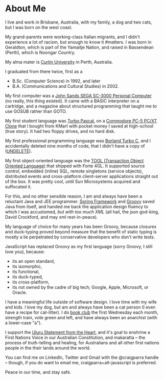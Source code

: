 <a name="aboutme">About Me</a>
=============================

I live and work in Brisbane, Australia, with my family, a dog and two cats, but I was born on the west coast.  

My grand-parents were working-class Italian migrants, and I didn't experience a lot of racism, but enough to know it
&#35;matters.  I was born in Geraldton, which is part of the Yamaitje Nation, and raised in Bassendean (Perth), 
which is Noongar Country.

My alma mater is [Curtin University](https://www.curtin.edu.au/) in Perth, Australia.  

I graduated from there twice, first as a
- B.Sc. (Computer Science) in 1992, and later
- B.A. (Communications and Cultural Studies) in 2002.

My first computer was a [John Sands SEGA SC-3000 Personal Computer](https://dev.to/buntine/the-historical-obscurity-of-the-sega-sc-3000-personal-computer-1hac) 
(no really, this thing existed).
It came with a BASIC interpreter on a cartridge, and a magazine about structured programming that taught me to use GOSUB
rather than GOTO.

My first student language was [Turbo Pascal](https://en.wikipedia.org/wiki/Turbo_Pascal), on a [Commodore PC-5 PC/XT Clone](https://en.wikipedia.org/wiki/Commodore_PC_compatible_systems)
that I bought from KMart with pocket money I saved at high-school (true story).  It had two floppy drives, and no hard disk.

My first professional programming language was [Borland Turbo C](https://en.wikipedia.org/wiki/Borland_Turbo_C), and 
I accidentally deleted nine months of code, that I didn't have a copy of ([UNDELETE](https://web.csulb.edu/~murdock/undelete.html)).

My first object-oriented language was the [TOOL (Transaction Object Oriented Language)](https://en.wikipedia.org/wiki/Forte_4GL)
that shipped with Forte 4GL.  It supported source control, embedded (inline) SQL, remote singletons (service objects), 
 distributed events and cross-platform client-server applications straight out of the box. It was pretty cool, until 
Sun Microsystems acquired and suffocated it.

For this, and no other sensible reason, I am and always have been a reluctant Java and JEE programmer.  [Spring Framework](https://spring.io/projects/spring-framework) 
and [Groovy](https://groovy-lang.org/) saved Java from 
itself, and handed me back the application design fluency to which I was accustomed, _but with too much XML_ (all hail,
the json god-king, David Crockford, and may xml rest-in-peace).

My language of choice for many years has been Groovy, because closures and duck-typing proved beyond measure that
the benefit of static typing is mostly a lie perpetrated by conservative developers who don't write tests.

JavaScript has replaced Groovy as my first language (sorry Groovy, I still love you), because:
- its an open standard,
- its isomorphic,
- its functional,
- its duck-typed,
- its cross-platform,
- its not owned by the cadre of big tech; Google, Apple, Microsoft, or Oracle.

I  have a meaningful life outside of software design.  I love time with my wife and kids.  I love my dog, but am and always 
have been a cat person (I even have a recipe for cat-litter). I do [book club](https://toughguybookclub.com/) the first Wednesday each month, strength train,
vote green and left, and have always been an anarchist (with a lower-case "a").

I support the [Uluru Statement from the Heart](https://ulurustatement.org/), and it's goal to enshrine a First Nations
Voice in our Australian Constitution,  and makaratta &ndash; the process of truth-telling and healing, for Australians
and all other first nations people in the their lands around the world.

You can find me on LinkedIn, Twitter and Gmail with the @craigparra handle &ndash; though, if you do want to email me, 
craigparra+alt-javascript is preferred.

Peace in our time, and stay safe.









